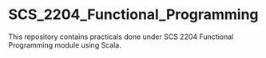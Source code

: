 # SCS_2204_Functional_Programming

This repository contains practicals done under SCS 2204 Functional Programming module using Scala.
